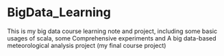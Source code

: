 # BigData_Learning
This is my big data course learning note and project, including some basic usages of scala, some Comprehensive experiments and A big data-based meteorological analysis project (my final course project)
